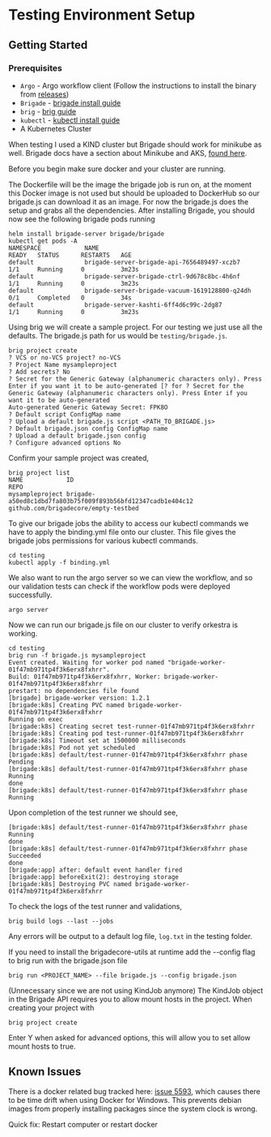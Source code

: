 # Testing Environment Setup

## Getting Started

### Prerequisites
* `Argo` - Argo workflow client (Follow the instructions to install the binary from [releases](https://github.com/argoproj/argo/releases))
* `Brigade` - [brigade install guide](https://docs.brigade.sh/intro/install/)
* `brig` - [brig guide](https://docs.brigade.sh/topics/brig/)
* `kubectl` - [kubectl install guide](https://kubernetes.io/docs/tasks/tools/install-kubectl-linux/)
* A Kubernetes Cluster

When testing I used a KIND cluster but Brigade should work for minikube as well. Brigade docs have a section about Minikube and AKS, [found here](https://docs.brigade.sh/intro/install/#notes-for-minikube). 

Before you begin make sure docker and your cluster are running. 

The Dockerfile will be the image the brigade job is run on, at the moment this Docker image is not used but should be uploaded to DockerHub so our brigade.js can download it as an image. For now the brigade.js does the setup and grabs all the dependencies. After installing Brigade, you should now see the following brigade pods running

```
helm install brigade-server brigade/brigade
kubectl get pods -A
NAMESPACE            NAME                                             READY   STATUS      RESTARTS   AGE
default              brigade-server-brigade-api-7656489497-xczb7      1/1     Running     0          3m23s
default              brigade-server-brigade-ctrl-9d678c8bc-4h6nf      1/1     Running     0          3m23s
default              brigade-server-brigade-vacuum-1619128800-q24dh   0/1     Completed   0          34s
default              brigade-server-kashti-6ff4d6c99c-2dg87           1/1     Running     0          3m23s
```

Using brig we will create a sample project. For our testing we just use all the defaults. The brigade.js path for us would be `testing/brigade.js`.

```
brig project create
? VCS or no-VCS project? no-VCS
? Project Name mysampleproject
? Add secrets? No
? Secret for the Generic Gateway (alphanumeric characters only). Press Enter if you want it to be auto-generated [? for ? Secret for the Generic Gateway (alphanumeric characters only). Press Enter if you want it to be auto-generated
Auto-generated Generic Gateway Secret: FPK8O
? Default script ConfigMap name
? Upload a default brigade.js script <PATH_TO_BRIGADE.js>
? Default brigade.json config ConfigMap name
? Upload a default brigade.json config
? Configure advanced options No
```

Confirm your sample project was created,

```
brig project list 
NAME            ID                                                              REPO
mysampleproject brigade-a50ed8c1dbd7fa803b75f009f893b56bfd12347cadb1e404c12  github.com/brigadecore/empty-testbed
```

To give our brigade jobs the ability to access our kubectl commands we have to apply the binding.yml file onto our cluster. This file gives the brigade jobs permissions for various kubectl commands.

```
cd testing
kubectl apply -f binding.yml
```

We also want to run the argo server so we can view the workflow, and so our validation tests can check if the workflow pods were deployed successfully. 

```
argo server
```

Now we can run our brigade.js file on our cluster to verify orkestra is working.

```
cd testing
brig run -f brigade.js mysampleproject
Event created. Waiting for worker pod named "brigade-worker-01f47mb971tp4f3k6erx8fxhrr".
Build: 01f47mb971tp4f3k6erx8fxhrr, Worker: brigade-worker-01f47mb971tp4f3k6erx8fxhrr
prestart: no dependencies file found
[brigade] brigade-worker version: 1.2.1
[brigade:k8s] Creating PVC named brigade-worker-01f47mb971tp4f3k6erx8fxhrr
Running on exec
[brigade:k8s] Creating secret test-runner-01f47mb971tp4f3k6erx8fxhrr
[brigade:k8s] Creating pod test-runner-01f47mb971tp4f3k6erx8fxhrr
[brigade:k8s] Timeout set at 1500000 milliseconds
[brigade:k8s] Pod not yet scheduled
[brigade:k8s] default/test-runner-01f47mb971tp4f3k6erx8fxhrr phase Pending
[brigade:k8s] default/test-runner-01f47mb971tp4f3k6erx8fxhrr phase Running
done
[brigade:k8s] default/test-runner-01f47mb971tp4f3k6erx8fxhrr phase Running
```

Upon completion of the test runner we should see,
```
[brigade:k8s] default/test-runner-01f47mb971tp4f3k6erx8fxhrr phase Running
done
[brigade:k8s] default/test-runner-01f47mb971tp4f3k6erx8fxhrr phase Succeeded
done
[brigade:app] after: default event handler fired
[brigade:app] beforeExit(2): destroying storage
[brigade:k8s] Destroying PVC named brigade-worker-01f47mb971tp4f3k6erx8fxhrr
```

To check the logs of the test runner and validations,

```
brig build logs --last --jobs
```

Any errors will be output to a default log file, `log.txt` in the testing folder.

If you need to install the brigadecore-utils at runtime add the --config flag to brig run with the brigade.json file

```
brig run <PROJECT_NAME> --file brigade.js --config brigade.json
```

(Unnecessary since we are not using KindJob anymore) The KindJob object in the Brigade API requires you to allow mount hosts in the project. When creating your project with 

```
brig project create
```

Enter Y when asked for advanced options, this will allow you to set allow mount hosts to true.


## Known Issues

There is a docker related bug tracked here: [issue 5593](https://github.com/docker/for-win/issues/5593), which causes there to be time drift when using Docker for Windows. This prevents debian images from properly installing packages since the system clock is wrong. 

Quick fix: Restart computer or restart docker

